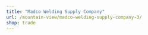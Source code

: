 ```yaml
---
title: "Madco Welding Supply Company"
url: /mountain-view/madco-welding-supply-company-3/
shop: trade
---
```

